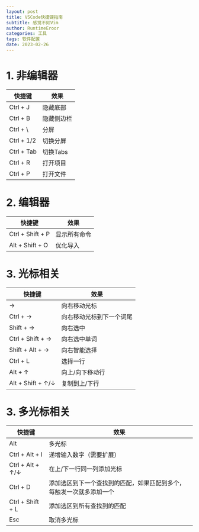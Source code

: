 ```yaml
---
layout: post
title: VSCode快捷键指南
subtitle: 感觉不如Vim
author: RuntimeEroor
categories: 工具
tags: 软件配置
date: 2023-02-26
---
```

# 1. 非编辑器

| 快捷键     | 效果       |
| ---------- | ---------- |
| Ctrl + J   | 隐藏底部   |
| Ctrl + B   | 隐藏侧边栏 |
| Ctrl + \   | 分屏       |
| Ctrl + 1/2 | 切换分屏   |
| Ctrl + Tab | 切换Tabs   |
| Ctrl + R   | 打开项目   |
| Ctrl + P   | 打开文件   |

# 2. 编辑器

| 快捷键           | 效果         |
| ---------------- | ------------ |
| Ctrl + Shift + P | 显示所有命令 |
| Alt + Shift + O  | 优化导入     |

# 3. 光标相关

| 快捷键              | 效果                     |
| ------------------- | ------------------------ |
| →                  | 向右移动光标             |
| Ctrl + →           | 向右移动光标到下一个词尾 |
| Shift +  →         | 向右选中                 |
| Ctrl + Shift + →   | 向右选中单词             |
| Shift + Alt + →    | 向右智能选择             |
| Ctrl + L            | 选择一行                 |
| Alt + ↑            | 向上/向下移动行          |
| Alt + Shift + ↑/↓ | 复制到上/下行            |

# 3. 多光标相关

| 快捷键             | 效果                                                                 |
| ------------------ | -------------------------------------------------------------------- |
| Alt                | 多光标                                                               |
| Ctrl + Alt + I     | 递增输入数字（需要扩展）                                             |
| Ctrl + Alt + ↑/↓ | 在上/下一行同一列添加光标                                            |
| Ctrl + D           | 添加选区到下一个查找到的匹配，如果匹配到多个，每触发一次就多添加一个 |
| Ctrl + Shift + L   | 添加选区到所有查找到的匹配                                           |
| Esc                | 取消多光标                                                           |
